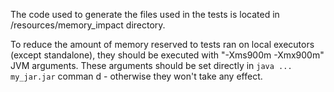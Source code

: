 The code used to generate the files used in the tests is located in /resources/memory_impact directory.

To reduce the amount of memory reserved to tests ran on local executors (except standalone), they should be executed with "-Xms900m -Xmx900m" JVM arguments. These
arguments should be set directly in `java ... my_jar.jar` comman    d - otherwise they won't take any effect.